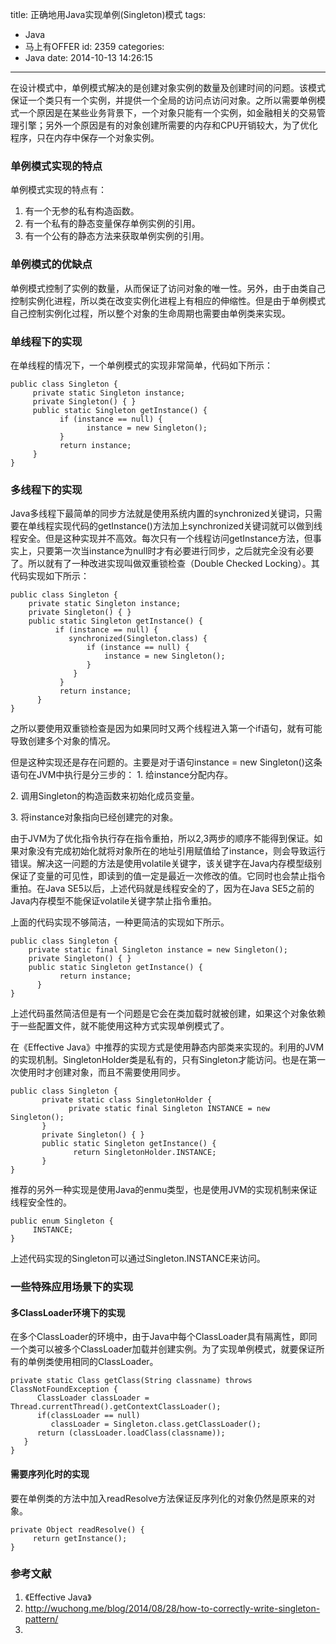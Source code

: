 title: 正确地用Java实现单例(Singleton)模式
tags:
  - Java
  - 马上有OFFER
id: 2359
categories:
  - Java
date: 2014-10-13 14:26:15
---

在设计模式中，单例模式解决的是创建对象实例的数量及创建时间的问题。该模式保证一个类只有一个实例，并提供一个全局的访问点访问对象。之所以需要单例模式一个原因是在某些业务背景下，一个对象只能有一个实例，如金融相关的交易管理引擎；另外一个原因是有的对象创建所需要的内存和CPU开销较大，为了优化程序，只在内存中保存一个对象实例。

### 单例模式实现的特点

单例模式实现的特点有：

1.  有一个无参的私有构造函数。
2.  有一个私有的静态变量保存单例实例的引用。
3.  有一个公有的静态方法来获取单例实例的引用。

### 单例模式的优缺点

单例模式控制了实例的数量，从而保证了访问对象的唯一性。另外，由于由类自己控制实例化进程，所以类在改变实例化进程上有相应的伸缩性。但是由于单例模式自己控制实例化过程，所以整个对象的生命周期也需要由单例类来实现。

### 单线程下的实现

在单线程的情况下，一个单例模式的实现非常简单，代码如下所示：
```[java]
public class Singleton {
     private static Singleton instance;
     private Singleton() { }
     public static Singleton getInstance() {
           if (instance == null) {
                 instance = new Singleton();
           }
           return instance;
     }
}
```

### 多线程下的实现

Java多线程下最简单的同步方法就是使用系统内置的synchronized关键词，只需要在单线程实现代码的getInstance()方法加上synchronized关键词就可以做到线程安全。但是这种实现并不高效。每次只有一个线程访问getInstance方法，但事实上，只要第一次当instance为null时才有必要进行同步，之后就完全没有必要了。所以就有了一种改进实现叫做双重锁检查（Double Checked Locking）。其代码实现如下所示：

``` [java]
public class Singleton {
    private static Singleton instance;
    private Singleton() { }
    public static Singleton getInstance() {
          if (instance == null) {
             synchronized(Singleton.class) {
                 if (instance == null) {
                     instance = new Singleton();
                 }
              }
           }
           return instance;
      }
}
```
之所以要使用双重锁检查是因为如果同时又两个线程进入第一个if语句，就有可能导致创建多个对象的情况。

但是这种实现还是存在问题的。主要是对于语句instance = new Singleton()这条语句在JVM中执行是分三步的：
1\. 给instance分配内存。

2\. 调用Singleton的构造函数来初始化成员变量。

3\. 将instance对象指向已经创建完的对象。

由于JVM为了优化指令执行存在指令重拍，所以2,3两步的顺序不能得到保证。如果对象没有完成初始化就将对象所在的地址引用赋值给了instance，则会导致运行错误。解决这一问题的方法是使用volatile关键字，该关键字在Java内存模型级别保证了变量的可见性，即读到的值一定是最近一次修改的值。它同时也会禁止指令重拍。在Java SE5以后，上述代码就是线程安全的了，因为在Java SE5之前的Java内存模型不能保证volatile关键字禁止指令重拍。

上面的代码实现不够简洁，一种更简洁的实现如下所示。
```[java]
public class Singleton {
    private static final Singleton instance = new Singleton();
    private Singleton() { }
    public static Singleton getInstance() {
           return instance;
      }
}
```
上述代码虽然简洁但是有一个问题是它会在类加载时就被创建，如果这个对象依赖于一些配置文件，就不能使用这种方式实现单例模式了。

在《Effective Java》中推荐的实现方式是使用静态内部类来实现的。利用的JVM的实现机制。SingletonHolder类是私有的，只有Singleton才能访问。也是在第一次使用时才创建对象，而且不需要使用同步。
```[java]
public class Singleton {
       private static class SingletonHolder {
             private static final Singleton INSTANCE = new Singleton();
       }
       private Singleton() { }
       public static Singleton getInstance() {
              return SingletonHolder.INSTANCE;
       }
}
```

推荐的另外一种实现是使用Java的enmu类型，也是使用JVM的实现机制来保证线程安全性的。

```[java]
public enum Singleton {
     INSTANCE;
}
```

上述代码实现的Singleton可以通过Singleton.INSTANCE来访问。

### 一些特殊应用场景下的实现

#### 多ClassLoader环境下的实现

在多个ClassLoader的环境中，由于Java中每个ClassLoader具有隔离性，即同一个类可以被多个ClassLoader加载并创建实例。为了实现单例模式，就要保证所有的单例类使用相同的ClassLoader。

```[java]
private static Class getClass(String classname) throws ClassNotFoundException {
      ClassLoader classLoader = Thread.currentThread().getContextClassLoader();
      if(classLoader == null)
         classLoader = Singleton.class.getClassLoader();
      return (classLoader.loadClass(classname));
   }
}
```

#### 需要序列化时的实现

要在单例类的方法中加入readResolve方法保证反序列化的对象仍然是原来的对象。
```[java]
private Object readResolve() {
     return getInstance();
}
```

### 参考文献

1.  《Effective Java》
2.  http://wuchong.me/blog/2014/08/28/how-to-correctly-write-singleton-pattern/
3.